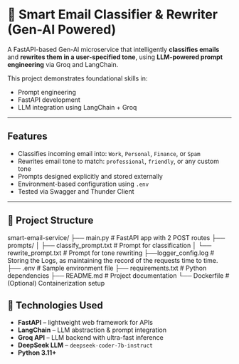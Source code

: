 # 💼 Smart Email Classifier & Rewriter (Gen-AI Powered)

A FastAPI-based Gen-AI microservice that intelligently **classifies emails** and **rewrites them in a user-specified tone**, using **LLM-powered prompt engineering** via Groq and LangChain.

This project demonstrates foundational skills in:

-  Prompt engineering
-  FastAPI development
-  LLM integration using LangChain + Groq

---

##  Features

-  Classifies incoming email into: `Work`, `Personal`, `Finance`, or `Spam`
-  Rewrites email tone to match: `professional`, `friendly`, or any custom tone
-  Prompts designed explicitly and stored externally
-  Environment-based configuration using `.env`
-  Tested via Swagger and Thunder Client

---

## 📁 Project Structure
smart-email-service/
├── main.py # FastAPI app with 2 POST routes
├── prompts/
│ ├── classify_prompt.txt # Prompt for classification
│ └── rewrite_prompt.txt # Prompt for tone rewriting
├──logger_config.log # Storing the Logs, as maintaining the record of the requests time to time.
├── .env # Sample environment file
├── requirements.txt # Python dependencies
├── README.md # Project documentation
└── Dockerfile # (Optional) Containerization setup

## 🔧 Technologies Used

- **FastAPI** – lightweight web framework for APIs
- **LangChain** – LLM abstraction & prompt integration
- **Groq API** – LLM backend with ultra-fast inference
- **DeepSeek LLM** – `deepseek-coder-7b-instruct`
- **Python 3.11+**